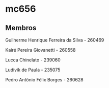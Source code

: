 # mc656

## Membros

Guilherme Henrique Ferreira da Silva - 260469

Kairé Pereira Giovanetti - 260558

Lucca Chinelato - 239060

Ludivik de Paula - 235075

Pedro Antônio Félix Borges - 260628
